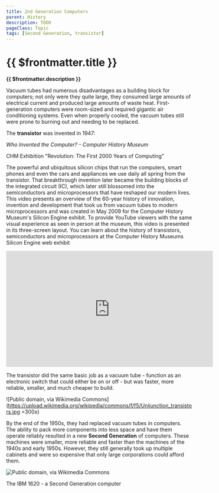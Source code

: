 ```yaml
---
title: 2nd Generation Computers
parent: History
description: TODO
pageClass: Topic
tags: [Second Generation, transistor]
---
```


# {{ $frontmatter.title }}
**{{ $frontmatter.description }}**

<KeyConcepts :ConceptArray= "[
{
  Concept:'Concept 1',
  Details:'Details of concept 1'
},
{  
  Concept:'Concept 2',
  Details:'Details of concept 2' 
}
]" />

Vacuum tubes had numerous disadvantages as a building block for
computers; not only were they quite large, they consumed large amounts
of electrical current and produced large amounts of waste heat.
First-generation computers were room-sized and required gigantic air
conditioning systems. Even when properly cooled, the vacuum tubes still
were prone to burning out and needing to be replaced.

The **transistor** was invented in 1947:

*Who Invented the Computer? - Computer History Museum*
<p>CHM Exhibition "Revolution: The First 2000 Years of Computing"

The powerful and ubiquitous silicon chips that run the computers, smart phones and even the cars and appliances we use daily all spring from the transistor. That breakthrough invention later became the building blocks of the integrated circuit (IC), which later still blossomed into the semiconductors and microprocessors that have reshaped our modern lives. This video presents an overview of the 60-year history of innovation, invention and development that took us from vacuum tubes to modern microprocessors and was created in May 2009 for the Computer History Museum's Silicon Engine exhibit. To provide YouTube viewers with the same visual experience as seen in person at the museum, this video is presented in its three-screen layout. You can learn about the history of transistors, semiconductors and microprocessors at the Computer History Museums Silicon Engine web exhibit</p> 
<iframe width="560" height="315" src="https://www.youtube.com/embed/cdqiP0aR1-Q" title="YouTube video player" frameborder="0" allow="accelerometer; autoplay; clipboard-write; encrypted-media; gyroscope; picture-in-picture" allowfullscreen></iframe>  

The transistor did the same basic job as a vacuum tube - function as an
electronic switch that could either be on or off - but was faster, more
reliable, smaller, and much cheaper to build.

![Public domain, via Wikimedia
Commons](https://upload.wikimedia.org/wikipedia/commons/f/f5/Unijunction_transistors.jpg =300x)

By the end of the 1950s, they had replaced vacuum tubes in computers.
The ability to pack more components into less space and have them
operate reliably resulted in a new **Second Generation** of computers.
These machines were smaller, more reliable and faster than the machines
of the 1940s and early 1950s. However, they still generally took up
multiple cabinets and were so expensive that only large corporations
could afford them.

![Public domain, via Wikimedia
Commons](https://upload.wikimedia.org/wikipedia/commons/9/9a/IBM1620A.jpg)

The IBM 1620 - a Second Generation computer
